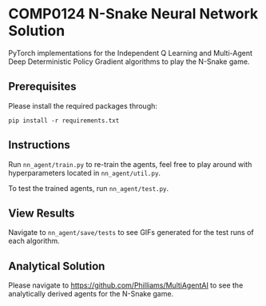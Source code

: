 # COMP0124 N-Snake Neural Network Solution

PyTorch implementations for the Independent Q Learning and Multi-Agent Deep Deterministic Policy Gradient algorithms to play the N-Snake game.

## Prerequisites

Please install the required packages through:
```
pip install -r requirements.txt
```

## Instructions

Run ```nn_agent/train.py``` to re-train the agents, feel free to play around with hyperparameters located in ```nn_agent/util.py```.

To test the trained agents, run ```nn_agent/test.py```.

## View Results

Navigate to ```nn_agent/save/tests``` to see GIFs generated for the test runs of each algorithm.

## Analytical Solution

Please navigate to https://github.com/Philliams/MultiAgentAI to see the analytically derived agents for the N-Snake game.